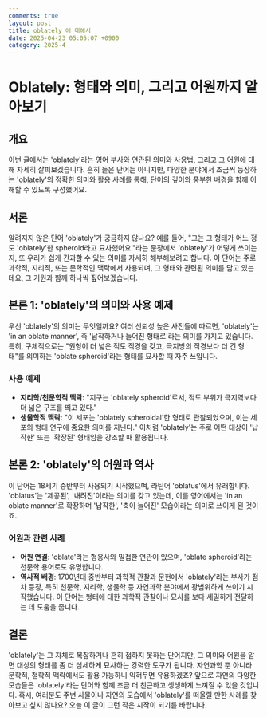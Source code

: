 ```yaml
---
comments: true
layout: post
title: oblately 에 대해서
date: 2025-04-23 05:05:07 +0900
category: 2025-4
---
```


# Oblately: 형태와 의미, 그리고 어원까지 알아보기

## 개요
이번 글에서는 'oblately'라는 영어 부사와 연관된 의미와 사용법, 그리고 그 어원에 대해 자세히 살펴보겠습니다. 흔히 들은 단어는 아니지만, 다양한 분야에서 조금씩 등장하는 'oblately'의 정확한 의미와 활용 사례를 통해, 단어의 깊이와 풍부한 배경을 함께 이해할 수 있도록 구성했어요.

## 서론
알려지지 않은 단어 'oblately'가 궁금하지 않나요? 예를 들어, "그는 그 형태가 어느 정도 'oblately'한 spheroid라고 묘사했어요."라는 문장에서 'oblately'가 어떻게 쓰이는지, 또 우리가 쉽게 간과할 수 있는 의미를 자세히 해부해보려고 합니다. 이 단어는 주로 과학적, 지리적, 또는 문학적인 맥락에서 사용되며, 그 형태와 관련된 의미를 담고 있는데요, 그 기원과 함께 하나씩 짚어보겠습니다.

## 본론 1: 'oblately'의 의미와 사용 예제
우선 'oblately'의 의미는 무엇일까요? 여러 신뢰성 높은 사전들에 따르면, 'oblately'는 'in an oblate manner', 즉 '납작하거나 늘어진 형태로'라는 의미를 가지고 있습니다. 특히, 구체적으로는 "원형이 더 넓은 적도 직경을 갖고, 극지방의 직경보다 더 긴 형태"를 의미하는 'oblate spheroid'라는 형태를 묘사할 때 자주 쓰입니다.

### 사용 예제
- **지리학/천문학적 맥락**: "지구는 'oblately spheroid'로서, 적도 부위가 극지역보다 더 넓은 구조를 띄고 있다."
- **생물학적 맥락**: "이 세포는 'oblately spheroidal'한 형태로 관찰되었으며, 이는 세포의 형태 연구에 중요한 의미를 지닌다."
이처럼 'oblately'는 주로 어떤 대상이 '납작한' 또는 '확장된' 형태임을 강조할 때 활용됩니다.

## 본론 2: 'oblately'의 어원과 역사
이 단어는 18세기 중반부터 사용되기 시작했으며, 라틴어 'oblatus'에서 유래합니다. 'oblatus'는 '제공된', '내려진'이라는 의미를 갖고 있는데, 이를 영어에서는 'in an oblate manner'로 확장하며 '납작한', '축이 늘어진' 모습이라는 의미로 쓰이게 된 것이죠.

### 어원과 관련 사례
- **어원 연결**: 'oblate'라는 형용사와 밀접한 연관이 있으며, 'oblate spheroid'라는 천문학 용어로도 유명합니다.
- **역사적 배경**: 1700년대 중반부터 과학적 관찰과 문헌에서 'oblately'라는 부사가 점차 등장, 특히 천문학, 지리학, 생물학 등 자연과학 분야에서 광범위하게 쓰이기 시작했습니다.
이 단어는 형태에 대한 과학적 관찰이나 묘사를 보다 세밀하게 전달하는 데 도움을 줍니다.

## 결론
'oblately'는 그 자체로 복잡하거나 흔히 접하지 못하는 단어지만, 그 의미와 어원을 알면 대상의 형태를 좀 더 섬세하게 묘사하는 강력한 도구가 됩니다. 자연과학 뿐 아니라 문학적, 철학적 맥락에서도 활용 가능하니 익혀두면 유용하겠죠? 앞으로 자연의 다양한 모습들은 'oblately'라는 단어와 함께 조금 더 친근하고 생생하게 느껴질 수 있을 것입니다. 혹시, 여러분도 주변 사물이나 자연의 모습에서 'oblately'를 떠올릴 만한 사례를 찾아보고 싶지 않나요? 오늘 이 글이 그런 작은 시작이 되기를 바랍니다.